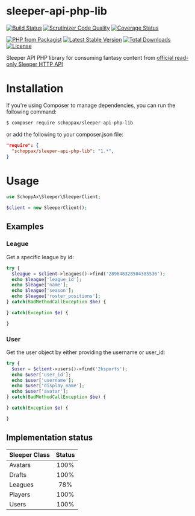 sleeper-api-php-lib
===================

[![Build Status](https://www.travis-ci.org/SchoppAx/sleeper-api-php-lib.svg?branch=master)](https://www.travis-ci.org/SchoppAx/sleeper-api-php-lib)
[![Scrutinizer Code Quality](https://scrutinizer-ci.com/g/SchoppAx/sleeper-api-php-lib/badges/quality-score.png?b=master)](https://scrutinizer-ci.com/g/SchoppAx/sleeper-api-php-lib/?branch=master)
[![Coverage Status](https://coveralls.io/repos/github/SchoppAx/sleeper-api-php-lib/badge.svg?branch=master)](https://coveralls.io/github/SchoppAx/sleeper-api-php-lib?branch=master)

[![PHP from Packagist](https://poser.pugx.org/schoppax/sleeper-api-php-lib/require/php)](https://packagist.org/packages/schoppax/sleeper-api-php-lib)
[![Latest Stable Version](https://poser.pugx.org/schoppax/sleeper-api-php-lib/v/stable)](https://packagist.org/packages/schoppax/sleeper-api-php-lib)
[![Total Downloads](https://poser.pugx.org/schoppax/sleeper-api-php-lib/downloads)](https://packagist.org/packages/schoppax/sleeper-api-php-lib)
[![License](https://poser.pugx.org/schoppax/sleeper-api-php-lib/license.png)](https://packagist.org/packages/schoppax/sleeper-api-php-lib)

Sleeper API PHP library for consuming fantasy content from [official read-only Sleeper HTTP API](https://docs.sleeper.app/)

# Installation

If you're using Composer to manage dependencies, you can run the following command:

```sh
$ composer require schoppax/sleeper-api-php-lib
```

or add the following to your composer.json file:
```json
"require": {
  "schoppax/sleeper-api-php-lib": "1.*",
}
```

# Usage

``` php
use SchoppAx\Sleeper\SleeperClient;

$client = new SleeperClient();
```

## Examples

### League
Get a specific league by id:
``` php
try {
  $league = $client->leagues()->find('289646328504385536');
  echo $league['league_id'];
  echo $league['name'];
  echo $league['season'];
  echo $league['roster_positions'];
} catch(BadMethodCallException $be) {

} catch(Exception $e) {

}
```

### User
Get the user object by either providing the username or user_id:
``` php
try {
  $user = $client->users()->find('2ksports');
  echo $user['user_id'];
  echo $user['username'];
  echo $user['display_name'];
  echo $user['avatar'];
} catch(BadMethodCallException $be) {

} catch(Exception $e) {

}
```

## Implementation status

| Sleeper Class | Status |
| ------------- | :-----:|
| Avatars       |   100% |
| Drafts        |   100% |
| Leagues       |    78% |
| Players       |   100% |
| Users         |   100% |
